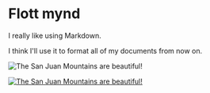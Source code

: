 
# Flott mynd

I really like using Markdown.

I think I'll use it to format all of my documents from now on.

![The San Juan Mountains are beautiful!](myndir/mountains.avif "San Juan Mountains")


[![The San Juan Mountains are beautiful!](myndir/mountains.avif "San Juan Mountains")](https://en.wikipedia.org/wiki/Mountain)
